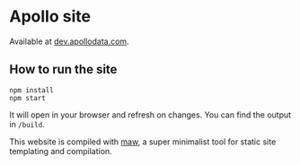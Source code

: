# Apollo site
Available at [dev.apollodata.com](http://dev.apollodata.com).

## How to run the site

```
npm install
npm start
```

It will open in your browser and refresh on changes. You can find the output in `/build`.

This website is compiled with [maw](https://github.com/stubailo/make-a-website), a super minimalist tool for static site templating and compilation.
